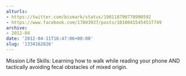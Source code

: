 ```yaml
---
alturls:
- https://twitter.com/bismark/status/190118790778990592
- https://www.facebook.com/17803937/posts/10100415454537749
archive:
- 2012-04
date: '2012-04-11T16:47:06+00:00'
slug: '1334162826'
---
```


Mission Life Skills: Learning how to walk while reading your phone AND tactically avoiding fecal obstacles of mixed origin.

